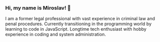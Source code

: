 ### Hi, my name is Miroslav! 👋

I am a former legal professional with vast experience in criminal law and penal procedures. 
Currently transitioning in the programming world by learning to code in JavaScript.
Longtime tech enthusiast with hobby experience in coding and system administration.
